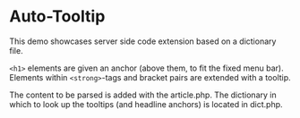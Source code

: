 # Auto-Tooltip
This demo showcases server side code extension based on a dictionary file.

`<h1>` elements are given an anchor (above them, to fit the fixed menu bar). Elements within `<strong>`-tags and bracket pairs are extended with a tooltip.

The content to be parsed is added with the article.php. The dictionary in which to look up the tooltips (and headline anchors) is located in dict.php.
